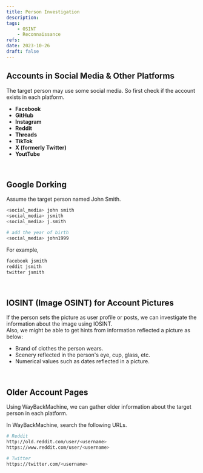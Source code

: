 ```yaml
---
title: Person Investigation
description: 
tags:
    - OSINT
    - Reconnaissance
refs:
date: 2023-10-26
draft: false
---
```


## Accounts in Social Media & Other Platforms

The target person may use some social media. So first check if the account exists in each platform.

- **Facebook**
- **GitHub**
- **Instagram**
- **Reddit**
- **Threads**
- **TikTok**
- **X (formerly Twitter)**
- **YoutTube**

<br />

## Google Dorking

Assume the target person named John Smith.

```bash
<social_media> john smith
<social_media> jsmith
<social_media> j.smith

# add the year of birth
<social_media> john1999
```

For example,

```bash
facebook jsmith
reddit jsmith
twitter jsmith
```

<br />

## IOSINT (Image OSINT) for Account Pictures

If the person sets the picture as user profile or posts, we can investigate the information about the image using IOSINT.  
Also, we might be able to get hints from information reflected a picture as below:

- Brand of clothes the person wears.
- Scenery reflected in the person's eye, cup, glass, etc.
- Numerical values such as dates reflected in a picture.

<br />

## Older Account Pages

Using WayBackMachine, we can gather older information about the target person in each platform.

In WayBackMachine, search the following URLs.

```bash
# Reddit
http://old.reddit.com/user/<username>
https://www.reddit.com/user/<username>

# Twitter
https://twitter.com/<username>
```
